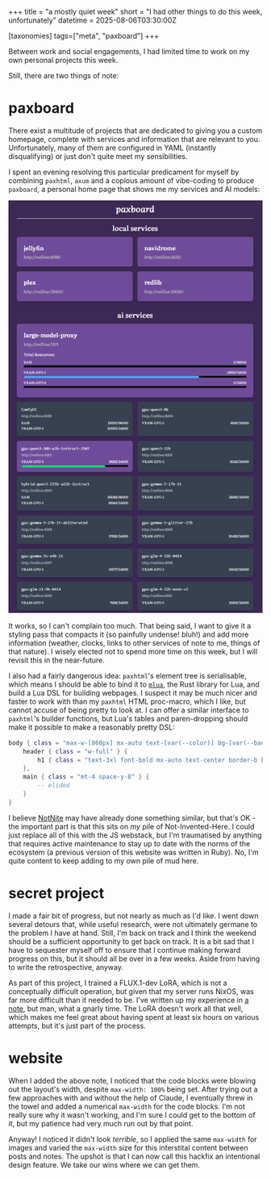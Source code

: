 +++
title = "a mostly quiet week"
short = "I had other things to do this week, unfortunately"
datetime = 2025-08-06T03:30:00Z

[taxonomies]
tags=["meta", "paxboard"]
+++

Between work and social engagements, I had limited time to work on my own personal projects this week.

<!-- more -->

Still, there are two things of note:

# paxboard

There exist a multitude of projects that are dedicated to giving you a custom homepage, complete with services and information that are relevant to you. Unfortunately, many of them are configured in YAML (instantly disqualifying) or just don't quite meet my sensibilities.

I spent an evening resolving this particular predicament for myself by combining `paxhtml`, `axum` and a copious amount of vibe-coding to produce `paxboard`, a personal home page that shows me my services and AI models:

![paxboard](paxboard.png)

It works, so I can't complain too much. That being said, I want to give it a styling pass that compacts it (so painfully undense! bluh!) and add more information (weather, clocks, links to other services of note to me, things of that nature). I wisely elected not to spend more time on this week, but I will revisit this in the near-future.

I also had a fairly dangerous idea: `paxhtml`'s element tree is serialisable, which means I should be able to bind it to [`mlua`](https://crates.io/crates/mlua), the Rust library for Lua, and build a Lua DSL for building webpages. I suspect it may be much nicer and faster to work with than my `paxhtml` HTML proc-macro, which I like, but cannot accuse of being pretty to look at. I can offer a similar interface to `paxhtml`'s builder functions, but Lua's tables and paren-dropping should make it possible to make a reasonably pretty DSL:

```lua
body { class = "max-w-[860px] mx-auto text-[var(--color)] bg-[var(--background-color)] p-4 transition-all duration-200 font-['Literata',serif]" } {
    header { class = "w-full" } {
        h1 { class = "text-3xl font-bold mx-auto text-center border-b border-white border-dotted pb-4 italic" } "paxboard"
    },
    main { class = "mt-4 space-y-8" } {
        -- elided
    }
}
```

I believe [NotNite](https://notnite.com/) may have already done something similar, but that's OK - the important part is that this sits on _my_ pile of Not-Invented-Here. I could just replace all of this with the JS webstack, but I'm traumatised by anything that requires active maintenance to stay up to date with the norms of the ecosystem (a previous version of this website was written in Ruby). No, I'm quite content to keep adding to my own pile of mud here.

# secret project

I made a fair bit of progress, but not nearly as much as I'd like. I went down several detours that, while useful research, were not ultimately germane to the problem I have at hand. Still, I'm back on track and I think the weekend should be a sufficient opportunity to get back on track. It is a bit sad that I have to sequester myself off to ensure that I continue making forward progress on this, but it should all be over in a few weeks. Aside from having to write the retrospective, anyway.

As part of this project, I trained a FLUX.1-dev LoRA, which is not a conceptually difficult operation, but given that my server runs NixOS, was far more difficult than it needed to be. I've written up my experience in [a note](/notes/ai/training-a-flux-lora-locally-with-nixos/), but man, what a gnarly time. The LoRA doesn't work all that well, which makes me feel great about having spent at least six hours on various attempts, but it's just part of the process.

# website

When I added the above note, I noticed that the code blocks were blowing out the layout's width, despite `max-width: 100%` being set. After trying out a few approaches with and without the help of Claude, I eventually threw in the towel and added a numerical `max-width` for the code blocks. I'm not really sure why it wasn't working, and I'm sure I could get to the bottom of it, but my patience had very much run out by that point.

Anyway! I noticed it didn't look _terrible_, so I applied the same `max-width` for images and varied the `max-width` size for this interstital content between posts and notes. The upshot is that I can now call this hackfix an intentional design feature. We take our wins where we can get them.

